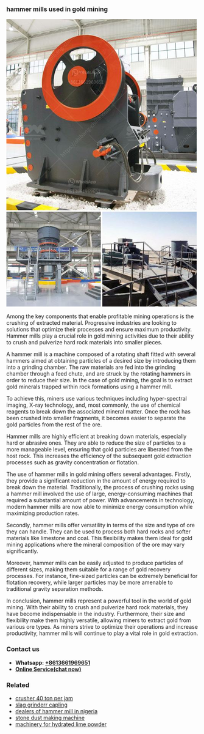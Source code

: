 <h3>hammer mills used in gold mining</h3><img src='1704791661.jpg' alt=''><p>Among the key components that enable profitable mining operations is the crushing of extracted material. Progressive industries are looking to solutions that optimize their processes and ensure maximum productivity. Hammer mills play a crucial role in gold mining activities due to their ability to crush and pulverize hard rock materials into smaller pieces.</p><p>A hammer mill is a machine composed of a rotating shaft fitted with several hammers aimed at obtaining particles of a desired size by introducing them into a grinding chamber. The raw materials are fed into the grinding chamber through a feed chute, and are struck by the rotating hammers in order to reduce their size. In the case of gold mining, the goal is to extract gold minerals trapped within rock formations using a hammer mill.</p><p>To achieve this, miners use various techniques including hyper-spectral imaging, X-ray technology, and, most commonly, the use of chemical reagents to break down the associated mineral matter. Once the rock has been crushed into smaller fragments, it becomes easier to separate the gold particles from the rest of the ore.</p><p>Hammer mills are highly efficient at breaking down materials, especially hard or abrasive ones. They are able to reduce the size of particles to a more manageable level, ensuring that gold particles are liberated from the host rock. This increases the efficiency of the subsequent gold extraction processes such as gravity concentration or flotation.</p><p>The use of hammer mills in gold mining offers several advantages. Firstly, they provide a significant reduction in the amount of energy required to break down the material. Traditionally, the process of crushing rocks using a hammer mill involved the use of large, energy-consuming machines that required a substantial amount of power. With advancements in technology, modern hammer mills are now able to minimize energy consumption while maximizing production rates.</p><p>Secondly, hammer mills offer versatility in terms of the size and type of ore they can handle. They can be used to process both hard rocks and softer materials like limestone and coal. This flexibility makes them ideal for gold mining applications where the mineral composition of the ore may vary significantly.</p><p>Moreover, hammer mills can be easily adjusted to produce particles of different sizes, making them suitable for a range of gold recovery processes. For instance, fine-sized particles can be extremely beneficial for flotation recovery, while larger particles may be more amenable to traditional gravity separation methods.</p><p>In conclusion, hammer mills represent a powerful tool in the world of gold mining. With their ability to crush and pulverize hard rock materials, they have become indispensable in the industry. Furthermore, their size and flexibility make them highly versatile, allowing miners to extract gold from various ore types. As miners strive to optimize their operations and increase productivity, hammer mills will continue to play a vital role in gold extraction.</p><h3>Contact us</h3><ul><li><strong>Whatsapp:&nbsp;<a href="https://wa.me/8613661969651">+8613661969651</a></strong></li><li><a href="https://swt.shibang-china.com/?git&amp;zhl&amp;hammer mills used in gold mining"><strong>Online Service(chat now)</strong></a></li></ul><h3>Related</h3><ul><li><a href='crusher 40 ton per jam.md'>crusher 40 ton per jam</a></li><li><a href='slag grinderr capling.md'>slag grinderr capling</a></li><li><a href='dealers of hammer mill in nigeria.md'>dealers of hammer mill in nigeria</a></li><li><a href='stone dust making machine.md'>stone dust making machine</a></li><li><a href='machinery for hydrated lime powder.md'>machinery for hydrated lime powder</a></li></ul>
